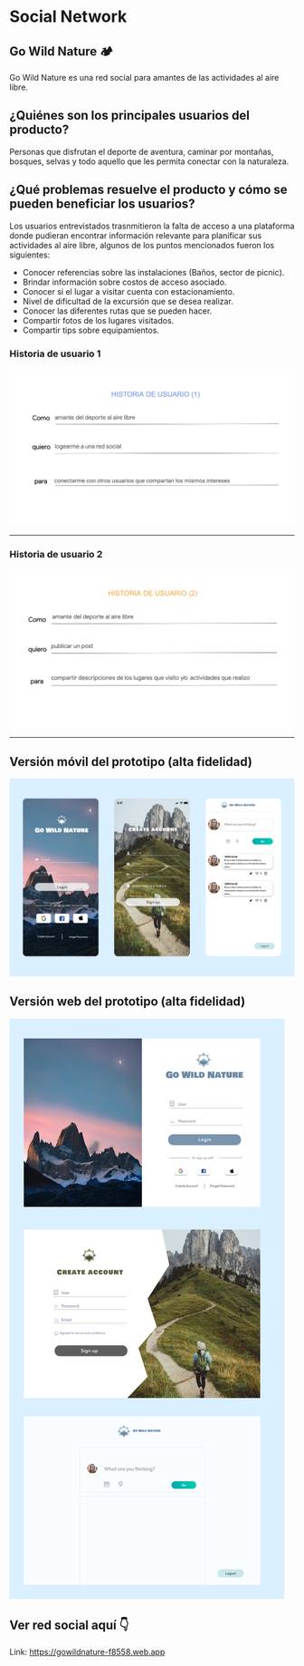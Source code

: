 # Social Network

## Go Wild Nature 🏕️

Go Wild Nature es una red social para amantes de las actividades al aire libre.

## ¿Quiénes son los principales usuarios del producto?

Personas que disfrutan el deporte de aventura, caminar por montañas, bosques, selvas y todo aquello que les permita conectar con la naturaleza.

## ¿Qué problemas resuelve el producto y cómo se pueden beneficiar los usuarios?

Los usuarios entrevistados trasnmitieron la falta de acceso a una plataforma donde pudieran encontrar información relevante para planificar sus actividades al aire libre, algunos de los puntos mencionados fueron los siguientes:

- Conocer referencias sobre las instalaciones (Baños, sector de picnic).
- Brindar información sobre costos de acceso asociado.
- Conocer si el lugar a visitar cuenta con estacionamiento.
- Nivel de dificultad de la excursión que se desea realizar.
- Conocer las diferentes rutas que se pueden hacer.
- Compartir fotos de los lugares visitados.
- Compartir tips sobre equipamientos.

### Historia de usuario 1

<img src= "./src/images/HU1.png">

---

### Historia de usuario 2

<img src= "./src/images/HU2.png">

---

## Versión móvil del prototipo (alta fidelidad)

<img src= "./src/images/socialMedia.png">

## Versión web del prototipo (alta fidelidad)

<img src= "./src/images/socialMediaWeb.png">

## Ver red social aquí 👇

Link: https://gowildnature-f8558.web.app
